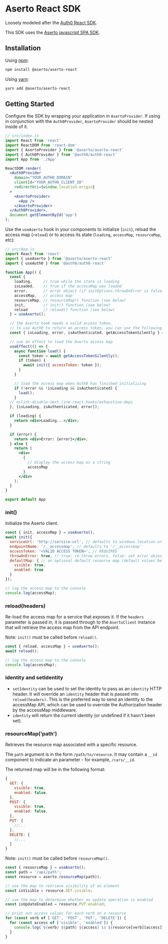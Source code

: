 # Aserto React SDK

Loosely modeled after the [Auth0 React SDK](https://github.com/auth0/auth0-react).

This SDK uses the [Aserto javascript SPA SDK](https://github.com/aserto-dev/aserto-spa-js).

## Installation

Using [npm](https://npmjs.org):

```sh
npm install @aserto/aserto-react
```

Using [yarn](https://yarnpkg.com):

```sh
yarn add @aserto/aserto-react
```

## Getting Started

Configure the SDK by wrapping your application in `AsertoProvider`. If using in conjunction with the `Auth0Provider`, `AsertoProvider` should be nested inside of it.

```jsx
// src/index.js
import React from 'react'
import ReactDOM from 'react-dom'
import { AsertoProvider } from '@aserto/aserto-react'
import { Auth0Provider } from '@auth0/auth0-react'
import App from './App'

ReactDOM.render(
  <Auth0Provider
    domain="YOUR_AUTH0_DOMAIN"
    clientId="YOUR_AUTH0_CLIENT_ID"
    redirectUri={window.location.origin}
  >
    <AsertoProvider>
      <App />
    </AsertoProvider>
  </Auth0Provider>,
  document.getElementById('app')
);
```

Use the `useAserto` hook in your components to initialize (`init`), reload the access map (`reload`) or to access its state (`loading`, `accessMap`, `resourceMap`, etc):

```jsx
// src/App.js
import React from 'react'
import { useAserto } from '@aserto/aserto-react'
import { useAuth0 } from '@auth0/auth0-react'

function App() {
  const {
    loading,     // true while the state is loading
    isLoaded,    // true if the accessMap was loaded
    error,       // error object (if initOptions.throwOnError is false)
    accessMap,   // access map
    resourceMap, // resourceMap() function (see below)
    init,        // init() function (see below)
    reload       // reload() function (see below)
  } = useAserto();

  // the Aserto hook needs a valid access token. 
  // to use Auth0 to return an access token, you can use the following:
  const { isLoading, error, isAuthenticated, getAccessTokenSilently } = useAuth0();

  // use an effect to load the Aserto access map 
  useEffect(() => {
    async function load() {
      const token = await getAccessTokenSilently();
      if (token) {
        await init({ accessToken: token });
      }
    }

    // load the access map when Auth0 has finished initializing
    if (!error && !isLoading && isAuthenticated) {
      load();
    }
  // eslint-disable-next-line react-hooks/exhaustive-deps
  }, [isLoading, isAuthenticated, error]); 

  if (loading) {
    return <div>Loading...</div>;
  }

  if (error) {
    return <div>Error: {error}</div>;
  } else {
    return (
      <div>
        { 
          // display the access map as a string 
          accessMap 
        }
      </div>
    );
  } 
}

export default App
```

### init()

Initialize the Aserto client.

```js
const { init, accessMap } = useAserto();
await init({
  serviceUrl: 'http://service-url', // defaults to windows.location.origin
  endpointName: '/__accessmap', // defaults to '/__accessmap'
  accessToken: '<VALID ACCESS TOKEN>', // REQUIRED
  throwOnError: true, // true: re-throw errors. false: set error object. defaults to true.
  defaultMap: { // an optional default resource map (default values below)
    visible: true,
    enabled: true
  }
});

// log the access map to the console
console.log(accessMap);
```

### reload(headers)

Re-load the access map for a service that exposes it.  If the `headers` parameter is passed in, it is passed through to the `AsertoClient` instance that will retrieve the access map from the API endpoint.

Note: `init()` must be called before `reload()`.

```js
const { reload, accessMap } = useAserto();
await reload();

// log the access map to the console
console.log(accessMap);
```

### identity and setIdentity

- `setIdentity` can be used to set the identity to pass as an `identity` HTTP header.  It will override an `identity` header that is passed into `reload(headers)`.  This is the preferred way to send an identity to the accessMap API, which can be used to override the Authorization header by the accessMap middleware.
- `identity` will return the current identity (or undefined if it hasn't been set).

### resourceMap('path')

Retrieves the resource map associated with a specific resource.

The `path` argument is in the form `/path/to/resource`. It may contain a `__id` component to indicate an parameter - for example, `/cars/__id`.

The returned map will be in the following format: 
```js
{
  GET: {
    visible: true,
    enabled: false,
  },
  POST: {
    visible: true,
    enabled: false,
  },
  PUT: {
    //...
  },
  DELETE: {
    //...
  }
}
```

Note: `init()` must be called before `resourceMap()`.

```js
const { resourceMap } = useAserto();
const path = '/api/path';
const resource = aserto.resourceMap(path));

// use the map to retrieve visibility of an element
const isVisible = resource.GET.visible;

// use the map to determine whether an update operation is enabled
const isUpdateEnabled = resource.PUT.enabled;

// print out access values for each verb on a resource
for (const verb of ['GET', 'POST', 'PUT', 'DELETE']) {
  for (const access of ['visible', 'enabled']) {
    console.log(`${verb} ${path} ${access} is ${resource[verb][access]}`);
  }
}
```

